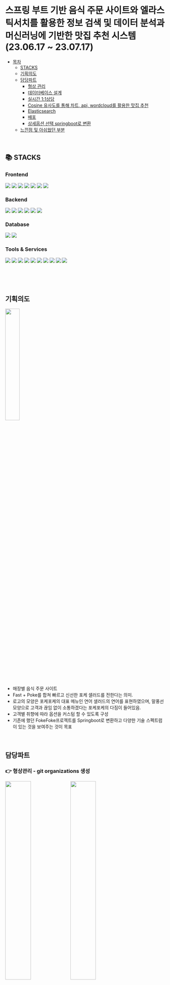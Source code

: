 # 스프링 부트 기반 음식 주문 사이트와 엘라스틱서치를 활용한 정보 검색 및 데이터 분석과 머신러닝에 기반한 맛집 추천 시스템(23.06.17 ~ 23.07.17) 
- [목차](#fokefoke230617--230717)
  - [STACKS](#-stacks)
  - [기획의도](#%EA%B8%B0%ED%9A%8D%EC%9D%98%EB%8F%84)
  - [담당파트](#%EB%8B%B4%EB%8B%B9%ED%8C%8C%ED%8A%B8) 
      - [형상 관리](#-%ED%98%95%EC%83%81%EA%B4%80%EB%A6%AC---git-organizations-%EC%83%9D%EC%84%B1)
      - [데이터베이스 설계](#%EB%8D%B0%EC%9D%B4%ED%84%B0%EB%B2%A0%EC%9D%B4%EC%8A%A4-%EC%84%A4%EA%B3%84)
      - [실시간 1:1상담](#%EC%8B%A4%EC%8B%9C%EA%B0%84-11-%EC%83%81%EB%8B%B4)
      - [Cosine 유사도를 통해 차트, api, wordcloud를 활용한 맛집 추천](#cosine-%EC%9C%A0%EC%82%AC%EB%8F%84%EB%A5%BC-%ED%86%B5%ED%95%B4-%EC%B0%A8%ED%8A%B8-api-wordcloud%EB%A5%BC-%ED%99%9C%EC%9A%A9%ED%95%9C-%EB%A7%9B%EC%A7%91-%EC%B6%94%EC%B2%9C)
      - [Elasticsearch](#elasticsearch)
      - [배포](#deployment)
      - [상세옵션 선택 springboot로 변환](#%EC%83%81%EC%84%B8%EC%98%B5%EC%85%98-%EC%84%A0%ED%83%9D-springboot%EB%A1%9C-%EB%B3%80%ED%99%98)
  - [느낀점 및 아쉬웠던 부분](#%EB%8A%90%EB%82%80%EC%A0%90-%EB%B0%8F-%EC%95%84%EC%89%AC%EC%9B%A0%EB%8D%98-%EB%B6%80%EB%B6%84)
<br><br><br>

## 📚 STACKS
<div>
<h3>Frontend</h3>
<img src="https://img.shields.io/badge/html5-E34F26?style=for-the-badge&logo=html5&logoColor=white">
<img src="https://img.shields.io/badge/css-1572B6?style=for-the-badge&logo=css3&logoColor=white">
<img src="https://img.shields.io/badge/javascript-F7DF1E?style=for-the-badge&logo=javascript&logoColor=black">
<img src="https://img.shields.io/badge/react-61DAFB?style=for-the-badge&logo=react&logoColor=black">
<img src="https://img.shields.io/badge/jquery-0769AD?style=for-the-badge&logo=jquery&logoColor=white">
<img src="https://img.shields.io/badge/bootstrap-7952B3?style=for-the-badge&logo=bootstrap&logoColor=white">
<img src="https://img.shields.io/badge/vite-646CFF?style=for-the-badge&logo=vite&logoColor=white">
<h3>Backend</h3>
<img src="https://img.shields.io/badge/java-007396?style=for-the-badge&logo=java&logoColor=white">
<img src="https://img.shields.io/badge/python-3776AB?style=for-the-badge&logo=python&logoColor=white">
<img src="https://img.shields.io/badge/node.js-339933?style=for-the-badge&logo=Node.js&logoColor=white">
<img src="https://img.shields.io/badge/springboot-6DB33F?style=for-the-badge&logo=springboot&logoColor=white">
<img src="https://img.shields.io/badge/flask-000000?style=for-the-badge&logo=flask&logoColor=white">
<img src="https://img.shields.io/badge/lombok-000000?style=for-the-badge&logo=flask&logoColor=white">
<h3>Database</h3>
<img src="https://img.shields.io/badge/mysql-4479A1?style=for-the-badge&logo=mysql&logoColor=white">
<img src="https://img.shields.io/badge/mongoDB-47A248?style=for-the-badge&logo=MongoDB&logoColor=white">
<h3>Tools & Services</h3>
<img src="https://img.shields.io/badge/linux-FCC624?style=for-the-badge&logo=linux&logoColor=black">
<img src="https://img.shields.io/badge/amazonec2-FF9900?style=for-the-badge&logo=amazc2&logoColor=white">
<img src="https://img.shields.io/badge/nginx-009639?style=for-the-badge&logo=nginx&logoColor=white">
<img src="https://img.shields.io/badge/github-181717?style=for-the-badge&logo=github&logoColor=white">
<img src="https://img.shields.io/badge/git-F05032?style=for-the-badge&logogit&logoColor=white">
<img src="https://img.shields.io/badge/gradle-02303A?style=for-the-badge&logo=gradle&logoColor=white">
<img src="https://img.shields.io/badge/visualstudiocode-007ACC?style=for-the-badge&logo=visualstudiocode&logoColor=white">
<img src="https://img.shields.io/badge/elasticstack-005571?style=for-the-badge&logo=elasticstack&logoColor=white">
<img src="https://img.shields.io/badge/elasticsearch-005571?style=for-the-badge&logo=asticsearch&logoColor=white">
<img src="https://img.shields.io/badge/mobaxterm-000000?style=for-the-badge&logo=mobx&logoColor=white">
</div>

<br><br><br>

## 기획의도
<img src='https://user-images.githubusercontent.com/127198819/252628401-f83926ef-b184-459e-82b9-a17a0bba9801.png' width="30%" height="30%">

- 매장별 음식 주문 사이트
- Fast + Poke를 합쳐 빠르고 신선한 포케 샐러드를 전한다는 의미.
- 로고의 모양은 포케포케의 대표 메뉴인 연어 샐러드의 연어를 표현하였으며, 말풍선 모양으로 고객과 끊임 없이 소통하겠다는 포케포케의 다짐이 들어있음.
- 고객별 취향에 따라 옵션을 커스텀 할 수 있도록 구성 
- 기존에 했던 FokeFoke프로젝트를 Springboot로 변환하고 다양한 기술 스펙트럼이 있는 것을 보여주는 것이 목표
<br><br><br>

## 담당파트
### 👉 형상관리 - git organizations 생성
<div>
<img src='https://user-images.githubusercontent.com/127198819/253467341-720111bc-48c7-4d0c-aaca-b40c2d29edd8.png' width='40%'>
<img src='https://user-images.githubusercontent.com/127198819/253467524-d6b3dfde-998e-48af-93dd-42574b15c39e.png' width='40%'>
</div>

- main과 dev 브랜치로 나누어 dev에서 팀원들이 개발한 프로젝트를 자유롭게 올리고, 원본과 병합은 main에서 관리자가 실행
### 👉 데이터베이스 설계
### 👉 실시간 1:1 상담
  - `webflux`, `SSE`, `mongodb`를 이용한 실시간 채팅 상담 서비스
### 👉 Crawling과 Cosine 유사도를 통해 차트, api, wordcloud를 활용한 맛집 추천
- 백터 간 거리에 기반한 `Cosine`유사도를 비교하여 검색어와 유사율이 높으면서 네이버 별점 및 블로그 수 등 높은 맛집 추천
### 👉 Elasticsearch
- `Kibana`, `Logstash`를 이용하여 db연동 및 csv파일 데이터를 가져와 elasticsearch 쿼리를 통해 조회 및 출력.
### 👉 배포
- `aws`, `google cloud platpom` 등을 사용해 배포
### 👉 상세옵션 선택 `springboot`로 변환
- `thymeleaf`등을 활용하여 기존 FokeFoke 프로젝트를 `springboot`로 변환
<br><br><br>

## 데이터베이스 설계
### ERD

<img src='https://user-images.githubusercontent.com/127198819/271027444-bc6b5f4b-5493-4536-9494-0e03aa62e30c.png' width='60%'>

### 테이블 설명
- cart : 사용자가 선택한 상품 정보 저장(장바구니 ID, 회원 ID, 상품 수량 등)
- mamber : 회원 정보 저장(회원 ID, 비밀번호, 이름 등)
- product : 판매되는 제품 정보 저장(제품 ID, 이름, 가격 등)
- store : 매장 정보 저장(매장 ID, 이름, 주소 등)
- notice : 공지 게시판 정보 저장(공지 ID, 제목, 내용, 날짜 등)
- nutritional : 메뉴 영양성분 정보 저장(영양 ID, 제품 ID, 제품명, 무게 등)
- payment : 사용자 결제 내역 정보 저장(지불 ID, 회원 ID, 카트 ID, 매장 ID 등)
- stock : 매장별 재고 정보 저장(재고 ID, 매장 ID, 상품 ID, 재고량 등)

### 성능 최적화 전략
- 인덱싱 전략 : 사용자 ID(member.memberId), 상품 ID(product.productId), 매장ID(store.storeId)에 대해 인덱싱을 수행하여 조회 성능을 개선했습니다.
- 쿼리 최적화: JOIN 연산과 GROUP BY 연산을 활용하여 필요한 정보만 효율적으로 가져오는 쿼리를 작성하였습니다.
<br><br><br>

## 실시간 1:1 상담
<img src='https://user-images.githubusercontent.com/127198819/253440300-03f84e13-b0ea-4608-b74b-0a44188ce46e.gif'>

- 관리자가 보지 못한 메시지는 아이디별로 push알림 효과 구현.
- 실시간 1대1 상담 구현을 위해 `SSE`(Server-Sent Events)프로토콜, `WebFlux`, `MongoDB`를 활용
- 폴링과 웹소켓 대신 SSE를 사용해 리소스 사용을 감소시켰으며, Spring Framework 5.0의 WebFlux에서 비동기 및 이벤트 기반 처리로 적은 스레드 사용이 가능하도록 구현.
- MongoDB의 `@Tailable` 과 Capped 컬렉션을 이용해 데이터 처리가 빠르고 스트리밍 데이터 처리에 적합한 구조를 제공하여 실시간 채팅 애플리케이션 구축에 이상적인 환경을 만듦.
- 이렇게 변환된 Capped 컬렉션은 데이터의 고정된 크기를 할당받아, 데이터의 삽입 및 조회가 매우 빠르게 처리되며, 스트리밍 데이터 처리에 적합한 구조를 가지고 있어 실시간 채팅 애플리케이션 구현에 적합.
- 이를 통해 WebFlux와 결합하여 즉각적인 메시지 전달과 함께 사용자 간의 원활한 상호작용이 가능한 실시간 채팅 시스템을 구축

<br><br><br>

## Cosine 유사도를 통해 차트, api, wordcloud를 활용한 맛집 추천
- `muchine-learning`을 통한 맛집 추천과 차트, `wordcloud`등을 `react-router`를 통해 `SPA`(Single Page Application)을 만듦.
<div>
<img src='https://user-images.githubusercontent.com/127198819/252841021-3b9465d8-66ea-4d68-9a21-a6ca92b661ec.gif'>
<img src='https://user-images.githubusercontent.com/127198819/252830789-a001e135-6781-4b54-a043-b53e012f2602.gif' width="40.5%" height="40.5%">
</div>

-  [`공공데이터포털`](https://www.data.go.kr/)에서 '소상공인시장진흥공단_상가(상권)정보' 데이터 셋 다운
-  [상호명, 도로명주소, 상권업종대분류명, 상권업종중분류명, 상권업종소분류명 (대중소 분류명), 표준산업분류명, 행정동명 (흑석동 상도1동만 빼서 쓸 것임), 위도, 경도] 컬럼만 사용.
-  추가적으로 네이버 지도 리뷰를 `크롤링`하여 네이버 리뷰 별점, 리뷰 개수, 블로그 개수 컬럼을 만듦.
    -  `pandas`, `numpy`, `selenium`, `BeautifulSoup`를 사용 - [`recommend.ipynb`](https://github.com/fhazlt/T.P/blob/main/foke2/recommend.ipynb)
-  업종 유사율, 네이버 리뷰 별점, 리뷰 개수, 블로그 개수 높은순으로 출력
    - `MinMaxScaler`를 통해서 각 변수의 값의 범위를 맞춤.
    - `sklearn`에 `CountVectorizer`를 사용하여 '업종 컬럼'을 백터화하여 `cosine_similarity`를 통해 거리기반 유사도를 만듦.
    - 벡터화 진행 시 업종 유사도와 리뷰 수, 별점 수에 가중치를 부여하여 정렬 후 검색어에 따른 유사율, 별점등이 높은 맛집 추천.
    - 추천 결과물을 json형식으로 출력
- `react`를 통하여 차트, wordcloud, youtubeAPI 구현
    - React 프로젝트 생성 시 `Vite`를 사용하였는데, Vite는 Webpack 기반의 `create-react-app`보다 더 빠른 rollup 기반의 경량화된 프론트엔드 번들러.
    - 이로 인해 초기 빌드 시간이 줄어들었고 설정이 간소화되어, 작은 프로젝트에 적합.
    - 페이지 전체를 다시 로드하지 않고 변경 사항만 반영하는 `HMR`(Hot Module Replacement) 기능을 제공하여 개발 생산성이 향상.
    - 검색어를 `axios`를 통해 flask서버로 요청하여 머신러닝을 통해 추천 결과물을 응답받음
    - 해당 결과물을 통해 '네이버 별점', '네이버 별점 리뷰 수', '블로그 글자 수 ', '유사도', 네이버 블로그 수' 차트 생성(`react-chartjs-2`라이브러리 사용)
    - `fetch`를 통해 가게명으로 `elasticsearch`에 인덱스를 조회하여 블로그 리뷰 텍스트 조회 후 wordcloud생성(`react-wordcloud`라이브러리 사용)
    - `YouTub Data API v3`을 이용하여 가게명에 따른 youtube영상 조회 및 재생

<br><br><br>

## Elasticsearch
- `Logstash`, `Kibana`를 이용하여 db 연동 및 csv파일 인덱스 생성
    - `Logstash`를 통해 mysqlDB와 연동 - [`logstash.conf`](https://github.com/fhazlt/T.P/blob/main/foke2/logstash2.conf)
    - `Kibana`를 통해 csv파일 인덱스 생성
- `HTTP` 프로토콜을 사용하여 `REST API` 요청으로 엘라스틱서치와 정보 교환.
<img src='https://user-images.githubusercontent.com/127198819/252847744-0669ae31-d3d5-4f21-a320-75b081e5de4f.png' width='60%'>

- `react`의 `fetch`를 통하여 Elasticsearch 서버와 `POST`로 정보 교환
- Elasticsearch 쿼리를 사용하여 검색 출력 개수, 검색 필드 설정
<img src='https://user-images.githubusercontent.com/127198819/252847843-965ce5aa-8669-467f-8a8f-bd70345fb383.png' width='60%'>

- `javascript`의 `ajax`를 사용하여 elastic 서버와 `POST`로 정보 교환
- Elasticsearch 쿼리를 사용하여 검색 출력 개수, 검색 필드, 출력 우선순위 설정
    - 고객과 가장 가까운 매장을 검색하기 위해 위도 기반 우선 순위를 설정
    - `*`연산자를 통해 검색어가 들어가는 모든 매장, 지역 출력되도록 설정

<br><br><br>

## Deployment
- `flask`, `nginx`, `elastic`, `kibana`, `netty`, `mongodb` 배포를 진행.
- `AWS 인스턴스`에서 `ubuntu` 운영체제로 mobaXterm Tool을 사용하여 `nginx`와 `flask`를 실행.
   - react프로젝트를 build하여 git으로 가져옴
   - flask 포트와 elastic 포트를 허용하여 프로젝트 구동
- `Elasticsearch`와 `Kibana`, `Spring Framework`는 `rocky-linux`운영체제로 SSH키를 사용하여 Google Cloud Platform에서 배포
- `springframework`는 default가 `netty`서버이고 jar파일에 netty서버 구성요소가 이미 포함되어 있어서 build 후 바로 Google cloud platform 인스턴스를 통해 배포
- 각 구성 요소가 서로 다른 클라우드 플랫폼에서 운영되는 것을 강조함으로써, 프로젝트가 여러 가지 클라우드 환경에서 유연하게 작동할 수 있음을 보여주고자 하였음.

<br><br><br>

## 상세옵션 선택 springboot로 변환
- 기존에 했던 프로젝트를 `springboot`로 변환하여 `jsp`파일을 `html`로 바꾸고 `thymeleaf`를 적용시킴
- [자세한 설명](https://github.com/fhazlt/T.P/tree/main/foke1)

<br><br><br>

## 느낀점 및 아쉬웠던 부분
- 처음 프로젝트 시작할 때 구현하고 싶은 기능들을 다 구현해서 마음은 후련하였다.
- github는 깔끔하게 하기 위해서 main과 dev 두 개의 브랜치로 나눈 것이였는데 생각보다 log가 굉장히 지저분하게 남았다. 소규모여서 팀원별로 브렌치를 나누어서 팀장만 merge권한을 갖데 하는 등의 방법도 괜찮았을 것 같다.
- 실시간 1대1 상담에서 고객이 상담 메시지를 보낼 때마다 관리자가 보지 못한 메시지 수를 실시간으로 push알림이 가게 만들었다. 이 과정에서 push알림을 reset해야할 타이밍을 언제로 해야하는 지를 고민했다. 또한, `@Tailable`의 사용으로 `capped` 사용이 중요하였다. 카카오 채팅같은 경우에도 Mongodb같은 비정형db를 사용하는지 의문이 들었다. 
-  역시 Crawling은 쉽지 않다. 보기에는 간단해 보이지만 소스 안에서 규칙을 찾아도 오타나 없는 내용들이 있어서 변수가 많다. `try-catch`로 잘못된 부분을 잘 파악하고 걸러낸 뒤 따로 처리하는게 중요했다. 오래걸린 작업 중 하나이다.
-  배포 시 많은 서버를 배포해야해서 걱정이였지만, 하나를 배포하니 비슷한 과정이라 생각 되었고, `capped`를 설정하지 않아서 처음에 오류를 찾는데 시간이 걸리긴했다.
- Docker의 기본적인 강의는 들었지만, 실전 적용은 생각보다 낯설었다. docker로 배포하지 못한 아쉬움이 있다.

